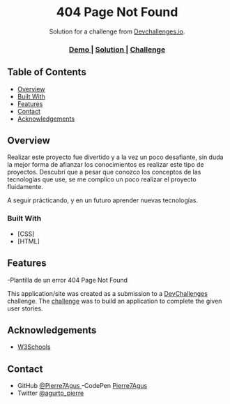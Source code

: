 <!-- Please update value in the {}  -->

<h1 align="center">404 Page Not Found</h1>

<div align="center">
   Solution for a challenge from  <a href="http://devchallenges.io" target="_blank">Devchallenges.io</a>.
</div>

<div align="center">
  <h3>
    <a href="https://{your-demo-link.your-domain}">
      Demo
    </a>
    <span> | </span>
    <a href="https://{your-url-to-the-solution}">
      Solution
    </a>
    <span> | </span>
    <a href="https://devchallenges.io/challenges/wBunSb7FPrIepJZAg0sY">
      Challenge
    </a>
  </h3>
</div>


## Table of Contents

- [Overview](#overview)
- [Built With](#built-with)
- [Features](#features)
- [Contact](#contact)
- [Acknowledgements](#acknowledgements)

<!-- OVERVIEW -->

## Overview

Realizar este proyecto fue divertido y a la vez un poco desafiante, sin duda la mejor forma de afianzar los conocimientos es realizar este tipo de proyectos.
Descubrí que a pesar que conozco los conceptos de las tecnologías que use, se me complico un poco realizar el proyecto fluidamente.

A seguir prácticando, y en un futuro aprender nuevas tecnologías.

### Built With


- [CSS]
- [HTML]


## Features

-Plantilla de un error 404 Page Not Found

This application/site was created as a submission to a [DevChallenges](https://devchallenges.io/challenges) challenge. The [challenge](https://devchallenges.io/challenges/wBunSb7FPrIepJZAg0sY) was to build an application to complete the given user stories.


## Acknowledgements

- [ W3Schools ]( https://www.w3schools.com )

## Contact

- GitHub [ @Pierre7Agus ]( https://github.com/Pierre7Agus )
-CodePen [ Pierre7Agus ]( https://codepen.io/pierre7agus/pens/public )
- Twitter [ @agurto_pierre ]( https://twitter.com/@agurto_pierre )
